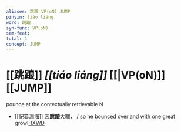 ```yaml
---
aliases: 跳踉 VP(oN) JUMP
pinyin: tiáo liáng
word: 跳踉
syn-func: VP(oN)
sem-feat: 
total: 1
concept: JUMP 
---
```

# [[跳踉]] *[[tiáo liáng]]*  [[|VP(oN)]] [[JUMP]]
pounce at the contextually retrievable N
 - [[記纂淵海]] 因**跳踉**大㘚， / so he bounced over and with one great growl[HXWD](https://hxwd.org/textview.html?location=CH7x2040_CHANT_030-14a.34)